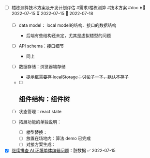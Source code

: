 - [ ] 楼栋测算技术方案及开发计划评估 #需求/楼栋测算 #技术方案 #doc ⏫ 🛫 2022-07-15 ⏳ 2022-07-15 📅 2022-07-18
	- [ ] data model： local model的结构、接口的数据结构
		- 后端有些结构还未定，尤其是虚拟楼型的问题
	- [ ] API schema：接口细节
		- 同上
	- [ ] 数据存储：浏览器端存储
		- ~~提示框需要存 localStorage：讨论了一下，默认不存了~~
	- [ ] 组件结构：组件树
		- 
	- [ ] 状态管理：react state


	- [ ] 拓展功能的单独说明：
		- [ ] 楼型替换：
		- [ ] 放置在场地内：算法 demo 已完成
		- [ ] 对接方案生成：
- [x] [继续排查 AI 环境单体编辑问题](2022-07-14.303th.Thur.md#^4d926d)：脏数据 ✅ 2022-07-15